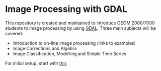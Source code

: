 # **Image Processing with GDAL**

This repository is created and maintained to introduce GEOM 2000/7000 students to image processing by using 
[GDAL](http://www.gdal.org/). Three main subjects will be covered:

- Introduction to on-line image processing (links to examples)
- Image Corrections and Algebra 
- Image Classification, Modelling and Simple Time Series

For initial setup, start with [this](https://github.com/RSRCsupport/Image_Processing/blob/master/1.%20Setting%20GDAL%20with%20Anaconda.md)



